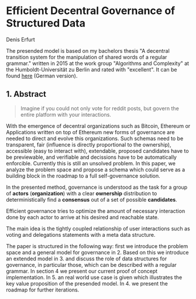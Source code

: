 # Efficient Decentral Governance of Structured Data
Denis Erfurt

The presended model is based on my bachelors thesis "A decentral transition system for the manipulation of shared words of a regular grammar." written in 2015 at the work group "Algorithms and Complexity" at the Humboldt-Universität zu Berlin and rated with "excellent". It can be found [here](https://github.com/mhhf/redisc-whitepaper/raw/master/notes/ba.pdf) (German version).

## 1. Abstract
> Imagine if you could not only vote for reddit posts, but govern the entire platform with your interactions.

With the emergence of decentral organizations such as Bitcoin, Ethereum or Applications written on top of Ethereum new forms of governance are needed to direct and evolve this organizations. Such schemas need to be transparent, fair (influence is directly proportional to the ownership), accessible (easy to interact with), extendable, proposed candidates have to be previewable, and verifiable and decissions have to be automatically enforcible. Currently this is still an unsolved problem. In this paper, we analyze the problem space and propose a schema which could serve as a building block in the roadmap to a full self-governance solution.


In the presented method, governance is understood as the task for a group of **actors** (**organization**) with a clear **ownership** distribution to deterministically find a **consensus** out of a set of possible
**candidates**.

Efficient governance tries to optimize the amount of necessary interaction done by each actor to arrive at his desired and reachable state.

The main idea is the tightly coupled relationship of user interactions such as voting and delegations statements with a meta data structure.

The paper is structured in the following way: first we introduce the problem space and a general model for governance in 2. Based on this we introduce an extended model in 3. and discuss the role of data structures for governance, in particular those, which can be described with a regular grammar. In section 4 we present our current proof of concept implementation. In 5. an real world use case is given which illustrates the key value proposition of the presended model. In 4. we present the roadmap for further iterations.
